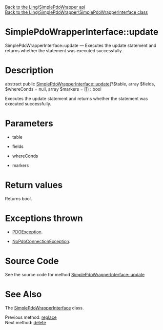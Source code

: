 [Back to the Ling/SimplePdoWrapper api](https://github.com/lingtalfi/SimplePdoWrapper/blob/master/doc/api/Ling/SimplePdoWrapper.md)<br>
[Back to the Ling\SimplePdoWrapper\SimplePdoWrapperInterface class](https://github.com/lingtalfi/SimplePdoWrapper/blob/master/doc/api/Ling/SimplePdoWrapper/SimplePdoWrapperInterface.md)


SimplePdoWrapperInterface::update
================



SimplePdoWrapperInterface::update — Executes the update statement and returns whether the statement was executed successfully.




Description
================


abstract public [SimplePdoWrapperInterface::update](https://github.com/lingtalfi/SimplePdoWrapper/blob/master/doc/api/Ling/SimplePdoWrapper/SimplePdoWrapperInterface/update.md)(?$table, array $fields, $whereConds = null, array $markers = []) : bool




Executes the update statement and returns whether the statement was executed successfully.




Parameters
================


- table

    

- fields

    

- whereConds

    

- markers

    


Return values
================

Returns bool.


Exceptions thrown
================

- [PDOException](https://www.php.net/manual/en/class.pdoexception.php).&nbsp;

- [NoPdoConnectionException](https://github.com/lingtalfi/SimplePdoWrapper/blob/master/doc/api/Ling/SimplePdoWrapper/Exception/NoPdoConnectionException.md).&nbsp;







Source Code
===========
See the source code for method [SimplePdoWrapperInterface::update](https://github.com/lingtalfi/SimplePdoWrapper/blob/master/SimplePdoWrapperInterface.php#L128-L128)


See Also
================

The [SimplePdoWrapperInterface](https://github.com/lingtalfi/SimplePdoWrapper/blob/master/doc/api/Ling/SimplePdoWrapper/SimplePdoWrapperInterface.md) class.

Previous method: [replace](https://github.com/lingtalfi/SimplePdoWrapper/blob/master/doc/api/Ling/SimplePdoWrapper/SimplePdoWrapperInterface/replace.md)<br>Next method: [delete](https://github.com/lingtalfi/SimplePdoWrapper/blob/master/doc/api/Ling/SimplePdoWrapper/SimplePdoWrapperInterface/delete.md)<br>

